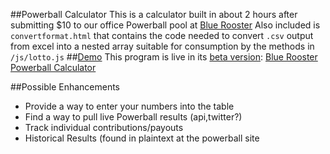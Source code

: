 ##Powerball Calculator
This is a calculator built in about 2 hours after submitting $10 to our office Powerball pool at [Blue Rooster](http://bluerooster)
Also included is `convertformat.html` that contains the code needed to convert `.csv` output from excel into a nested array suitable for consumption by the methods in `/js/lotto.js`
##[Demo](http://demos.bluerooster.com/lotto/lotto.html)
This program is live in its [beta version](https://github.com/sottenad/Lotto/commit/4ccec5aeda842da3ee2d7316ac697306f9213cc3): [Blue Rooster Powerball Calculator](http://demos.bluerooster.com/lotto/lotto.html)

##Possible Enhancements
* Provide a way to enter your numbers into the table
* Find a way to pull live Powerball results (api,twitter?)
* Track individual contributions/payouts
* Historical Results (found in plaintext at the powerball site 
